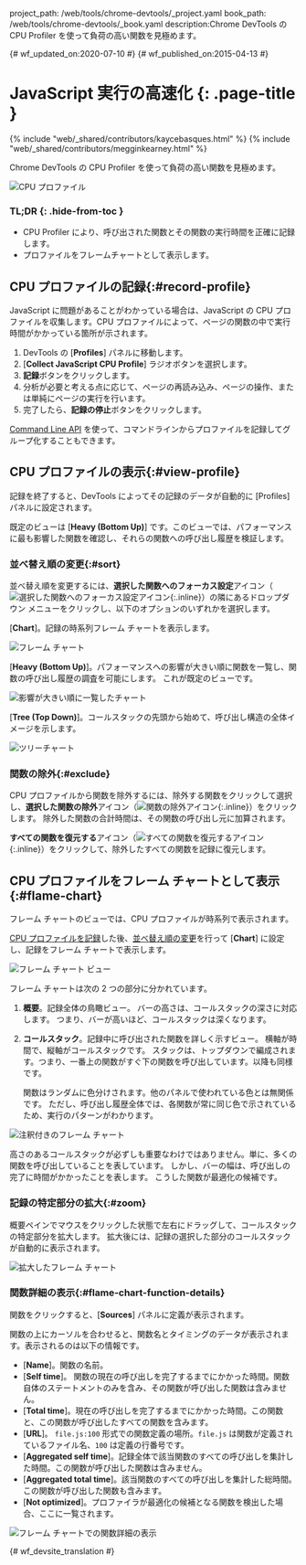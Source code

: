 project_path: /web/tools/chrome-devtools/_project.yaml
book_path: /web/tools/chrome-devtools/_book.yaml
description:Chrome DevTools の CPU Profiler を使って負荷の高い関数を見極めます。

{# wf_updated_on:2020-07-10 #}
{# wf_published_on:2015-04-13 #}

# JavaScript 実行の高速化 {: .page-title }

{% include "web/_shared/contributors/kaycebasques.html" %}
{% include "web/_shared/contributors/megginkearney.html" %}

Chrome DevTools の CPU Profiler を使って負荷の高い関数を見極めます。


![CPU プロファイル](imgs/cpu-profile.png)


### TL;DR {: .hide-from-toc }
- CPU Profiler により、呼び出された関数とその関数の実行時間を正確に記録します。
- プロファイルをフレームチャートとして表示します。


##  CPU プロファイルの記録{:#record-profile}

JavaScript に問題があることがわかっている場合は、JavaScript の CPU プロファイルを収集します。CPU プロファイルによって、ページの関数の中で実行時間がかかっている箇所が示されます。


1. DevTools の [**Profiles**] パネルに移動します。
2. [**Collect JavaScript CPU Profile**] ラジオボタンを選択します。
3. **記録**ボタンをクリックします。
4. 分析が必要と考える点に応じて、ページの再読み込み、ページの操作、または単純にページの実行を行います。
5. 完了したら、**記録の停止**ボタンをクリックします。
 

[Command Line API][profile] を使って、コマンドラインからプロファイルを記録してグループ化することもできます。


[profile]: /web/tools/chrome-devtools/debug/command-line/command-line-reference#profilename-and-profileendname

##  CPU プロファイルの表示{:#view-profile}

記録を終了すると、DevTools によってその記録のデータが自動的に [Profiles] パネルに設定されます。
 

既定のビューは [**Heavy (Bottom Up)**] です。このビューでは、パフォーマンスに最も影響した関数を確認し、それらの関数への呼び出し履歴を検証します。

 

###  並べ替え順の変更{:#sort}

並べ替え順を変更するには、**選択した関数へのフォーカス設定**アイコン（![選択した関数へのフォーカス設定アイコン](imgs/focus.png){:.inline}）の隣にあるドロップダウン メニューをクリックし、以下のオプションのいずれかを選択します。




[**Chart**]。記録の時系列フレーム チャートを表示します。

![フレーム チャート](imgs/flamechart.png)

[**Heavy (Bottom Up)**]。パフォーマンスへの影響が大きい順に関数を一覧し、関数の呼び出し履歴の調査を可能にします。
これが既定のビューです。 

![影響が大きい順に一覧したチャート](imgs/heavy.png)

[**Tree (Top Down)**]。コールスタックの先頭から始めて、呼び出し構造の全体イメージを示します。
 

![ツリーチャート](imgs/tree.png)

###  関数の除外{:#exclude}

CPU プロファイルから関数を除外するには、除外する関数をクリックして選択し、**選択した関数の除外**アイコン（![関数の除外アイコン](imgs/exclude.png){:.inline}）をクリックします。
除外した関数の合計時間は、その関数の呼び出し元に加算されます。


**すべての関数を復元する**アイコン（![すべての関数を復元するアイコン](imgs/restore.png){:.inline}）をクリックして、除外したすべての関数を記録に復元します。



##  CPU プロファイルをフレーム チャートとして表示{:#flame-chart}

フレーム チャートのビューでは、CPU プロファイルが時系列で表示されます。


[CPU プロファイルを記録](#record-profile)した後、[並べ替え順の変更](#sort)を行って [**Chart**] に設定し、記録をフレーム チャートで表示します。


![フレーム チャート ビュー](imgs/flamechart.png)

フレーム チャートは次の 2 つの部分に分かれています。

1. **概要**。記録全体の鳥瞰ビュー。
   バーの高さは、コールスタックの深さに対応します。
つまり、バーが高いほど、コールスタックは深くなります。 
2. **コールスタック**。記録中に呼び出された関数を詳しく示すビュー。
横軸が時間で、縦軸がコールスタックです。
スタックは、トップダウンで編成されます。つまり、一番上の関数がすぐ下の関数を呼び出しています。以降も同様です。
 

   関数はランダムに色分けされます。他のパネルで使われている色とは無関係です。
ただし、呼び出し履歴全体では、各関数が常に同じ色で示されているため、実行のパターンがわかります。
 

![注釈付きのフレーム チャート](imgs/annotated-cpu-flame.png)

高さのあるコールスタックが必ずしも重要なわけではありません。単に、多くの関数を呼び出していることを表しています。
しかし、バーの幅は、呼び出しの完了に時間がかかったことを表します。
こうした関数が最適化の候補です。 

###  記録の特定部分の拡大{:#zoom}

概要ペインでマウスをクリックした状態で左右にドラッグして、コールスタックの特定部分を拡大します。
拡大後には、記録の選択した部分のコールスタックが自動的に表示されます。


![拡大したフレーム チャート](imgs/benchmark-zoom.png)

###  関数詳細の表示{:#flame-chart-function-details}

関数をクリックすると、[**Sources**] パネルに定義が表示されます。

関数の上にカーソルを合わせると、関数名とタイミングのデータが表示されます。表示されるのは以下の情報です。
 

*  [**Name**]。関数の名前。
*  [**Self time**]。
関数の現在の呼び出しを完了するまでにかかった時間。関数自体のステートメントのみを含み、その関数が呼び出した関数は含みません。
*  [**Total time**]。現在の呼び出しを完了するまでにかかった時間。この関数と、この関数が呼び出したすべての関数を含みます。
*  [**URL**]。
`file.js:100` 形式での関数定義の場所。`file.js` は関数が定義されているファイル名、`100` は定義の行番号です。
*  [**Aggregated self time**]。記録全体で該当関数のすべての呼び出しを集計した時間。この関数が呼び出した関数は含みません。
*  [**Aggregated total time**]。該当関数のすべての呼び出しを集計した総時間。この関数が呼び出した関数も含みます。
*  [**Not optimized**]。プロファイラが最適化の候補となる関数を検出した場合、ここに一覧されます。


![フレーム チャートでの関数詳細の表示](imgs/details.png)


{# wf_devsite_translation #}
